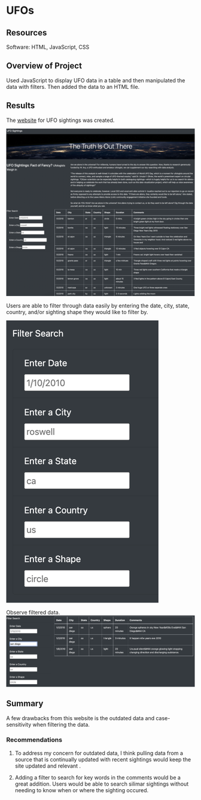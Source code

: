# UFOs

## Resources
Software: HTML, JavaScript, CSS

## Overview of Project 
Used JavaScript to display UFO data in a table and then manipulated the data with filters. Then added the data to an HTML file. 

## Results
The [website](index.hmtl) for UFO sightings was created. 

![UFOWeb](static/images/UFOWeb.png)

Users are able to filter through data easily by entering the date, city, state, country, and/or sighting shape they would like to filter by. 

![filterUFO](static/images/filterUFO.png)

Observe filtered data.
![sandUFo](static/images/sandUFo.png)
## Summary
A few drawbacks from this website is the outdated data and case-sensitivity when filtering the data.

### Recommendations
1. To address my concern for outdated data, I think pulling data from a source that is continually updated with recent sightings would keep the site updated and relevant . 

2. Adding a filter to search for key words in the comments would be a great addition. Users would be able to search silimar sightings without needing to know when or where the sighting occured.  


